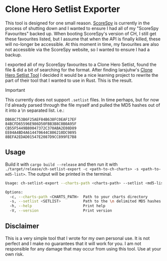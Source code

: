 # Clone Hero Setlist Exporter

This tool is designed for one small reason. [ScoreSpy](https://clonehero.scorespy.online/) is currently in the process of shutting down and I wanted to ensure I had all of my "ScoreSpy Favourites" backed up. When booting ScoreSpy's version of CH, I still get these favourites listed, but I assume that when the API is finally killed, these will no-longer be accessible. At this moment in time, my favourites are also not accessible via the ScoreSpy website, so I wanted to ensure I had a backup.

I exported all of my ScoreSpy favourites to a Clone Hero Setlist, found the file & did a bit of searching for the format. After finding larsjuhw's [Clone Hero Setlist Tool](https://github.com/larsjuhw/clonehero-setlist-tool) I decided it would be a nice learning project to rewrite the part of their tool that I wanted to use in Rust. This is the result.

> [!IMPORTANT]
> This currently does not support `.setlist` files. In time perhaps, but for now I'd already parsed through the file myself and pulled the MD5 hashes out of it into a \n separated list. i.e.:
> ```
> DB68C753B6F25AEF84B638FC0EAF17EF
> 84BCFD65596E986D50FBB3B8C0B0A95F
> CB55F5449B80047372C370ABA2E08D89
> EE04A4BD4A614470644C806210DC9895
> 8BEFA2EDAD01547E2087D9CC899FE7B8
> ```

## Usage
Build it with `cargo build --release` and then run it with `./target/release/ch-setlist-export -c <path-to-ch-charts> -s <path-to-md5-list>`. The output will be printed in the terminal.

```bash
Usage: ch-setlist-export --charts-path <charts-path> --setlist <md5-list>

Options:
  -c, --charts-path <CHARTS_PATH>  Path to your charts directory
  -s, --setlist <SETLIST>          Path to the \n delimited MD5 hashes from the setlist
  -h, --help                       Print help
  -V, --version                    Print version
```

## Disclaimer
This is a very simple tool that I wrote for my own personal use. It is not perfect and I make no guarantees that it will work for you. I am not responsible for any damage that may occur from using this tool. Use at your own risk.